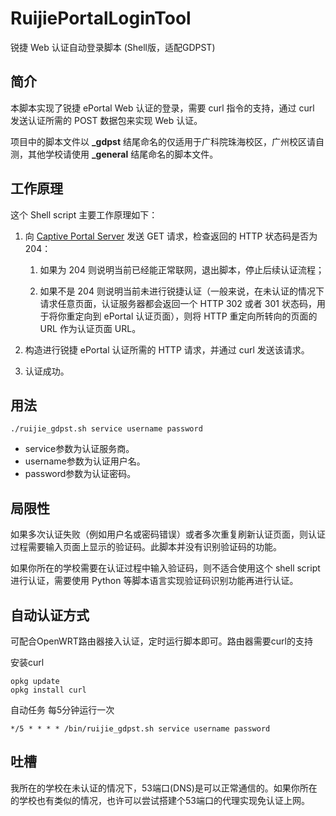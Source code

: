 # RuijiePortalLoginTool

锐捷 Web 认证自动登录脚本 (Shell版，适配GDPST)

## 简介

本脚本实现了锐捷 ePortal Web 认证的登录，需要 curl 指令的支持，通过 curl 发送认证所需的 POST 数据包来实现 Web 认证。

项目中的脚本文件以 **_gdpst** 结尾命名的仅适用于广科院珠海校区，广州校区请自测，其他学校请使用 **_general** 结尾命名的脚本文件。

## 工作原理

这个 Shell script 主要工作原理如下：

1. 向 [Captive Portal Server](https://en.wikipedia.org/wiki/Captive_portal) 发送 GET 请求，检查返回的 HTTP 状态码是否为 204：

   1. 如果为 204 则说明当前已经能正常联网，退出脚本，停止后续认证流程；

   2. 如果不是 204 则说明当前未进行锐捷认证（一般来说，在未认证的情况下请求任意页面，认证服务器都会返回一个 HTTP 302 或者 301 状态码，用于将你重定向到 ePortal 认证页面），则将 HTTP 重定向所转向的页面的 URL 作为认证页面 URL。

2. 构造进行锐捷 ePortal 认证所需的 HTTP 请求，并通过 curl 发送该请求。

3. 认证成功。

## 用法

```shell
./ruijie_gdpst.sh service username password
```

- service参数为认证服务商。
- username参数为认证用户名。
- password参数为认证密码。

## 局限性

如果多次认证失败（例如用户名或密码错误）或者多次重复刷新认证页面，则认证过程需要输入页面上显示的验证码。此脚本并没有识别验证码的功能。

如果你所在的学校需要在认证过程中输入验证码，则不适合使用这个 shell script 进行认证，需要使用 Python 等脚本语言实现验证码识别功能再进行认证。

## 自动认证方式

可配合OpenWRT路由器接入认证，定时运行脚本即可。路由器需要curl的支持

安装curl

```shell
opkg update
opkg install curl
```

自动任务 每5分钟运行一次

```shell
*/5 * * * * /bin/ruijie_gdpst.sh service username password
```

## 吐槽

我所在的学校在未认证的情况下，53端口(DNS)是可以正常通信的。如果你所在的学校也有类似的情况，也许可以尝试搭建个53端口的代理实现免认证上网。
